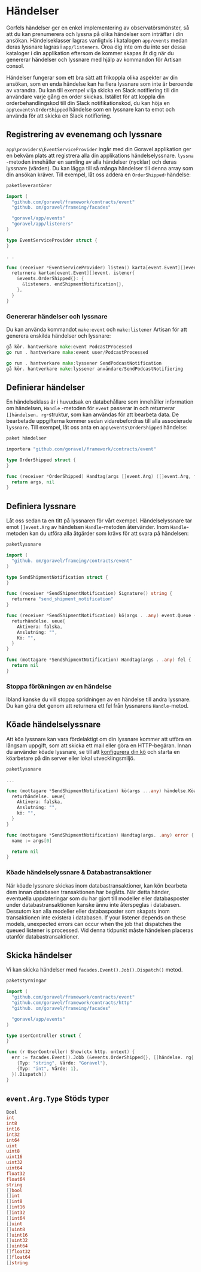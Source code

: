 # Händelser

Gorfels händelser ger en enkel implementering av observatörsmönster, så att du kan prenumerera och lyssna på olika
händelser som inträffar i din ansökan. Händelseklasser lagras vanligtvis i katalogen `app/events` medan deras
lyssnare lagras i `app/listeners`. Oroa dig inte om du inte ser dessa kataloger i din applikation eftersom de kommer
skapas åt dig när du genererar händelser och lyssnare med hjälp av kommandon för Artisan consol.

Händelser fungerar som ett bra sätt att frikoppla olika aspekter av din ansökan, som en enda händelse kan ha flera
lyssnare som inte är beroende av varandra. Du kan till exempel vilja skicka en Slack notifiering till din användare varje
gång en order skickas. Istället för att koppla din orderbehandlingskod till din Slack notifikationskod, du kan höja
en `app\events\OrderShipped` händelse som en lyssnare kan ta emot och använda för att skicka en Slack notifiering.

## Registrering av evenemang och lyssnare

`app\providers\EventServiceProvider` ingår med din Goravel applikation ger en bekväm plats att registrera
alla din applikations händelselyssnare. `lyssna` -metoden innehåller en samling av alla händelser (nycklar) och deras
lyssnare (värden). Du kan lägga till så många händelser till denna array som din ansökan kräver. Till exempel, låt oss addera en
`OrderShipped`-händelse:

```go
paketleverantörer

import (
  "github.com/goravel/framework/contracts/event"
  "github. om/goravel/frameing/facades"

  "goravel/app/events"
  "goravel/app/listeners"
)

type EventServiceProvider struct {
}

. .

func (receiver *EventServiceProvider) listen() karta[event.Event][]event.Listener {
  returnera kartan[event.Event][]event. istener{
    &events.OrderShipped{}: {
      &listeners. endShipmentNotification{},
    },
  }
}
```

### Genererar händelser och lyssnare

Du kan använda kommandot `make:event` och `make:listener` Artisan för att generera enskilda händelser och lyssnare:

```go
gå kör. hantverkare make:event PodcastProcessed
go run . hantverkare make:event user/PodcastProcessed

go run . hantverkare make:lyssener SendPodcastNotification
gå kör. hantverkare make:lyssener användare/SendPodcastNotifiering
```

## Definierar händelser

En händelseklass är i huvudsak en databehållare som innehåller information om händelsen, `Handle` -metoden för
`event` passerar in och returnerar `[]händelsen. rg`-struktur, som kan användas för att bearbeta data. De bearbetade uppgifterna kommer
sedan vidarebefordras till alla associerade `lyssnare`. Till exempel, låt oss anta en `app\events\OrderShipped` händelse:

```go
paket händelser

importera "github.com/goravel/framework/contracts/event"

type OrderShipped struct {
}

func (receiver *OrderShipped) Handtag(args []event.Arg) ([]event.Arg, fel) {
  return args, nil
}
```

## Definiera lyssnare

Låt oss sedan ta en titt på lyssnaren för vårt exempel. Händelselyssnare tar emot `[]event.Arg` av händelsen
`Handle`-metoden återvänder. Inom `Handle`-metoden kan du utföra alla åtgärder som krävs för att svara på händelsen:

```go
paketlyssnare

import (
  "github. om/goravel/frameing/contracts/event"
)

type SendShipmentNotification struct {
}

func (receiver *SendShipmentNotification) Signature() string {
  returnera "send_shipment_notification"
}

func (receiver *SendShipmentNotification) kö(args . .any) event.Queue {
  returhändelse. ueue{
    Aktivera: falska,
    Anslutning: "",
    Kö: "",
  }
}

func (mottagare *SendShipmentNotification) Handtag(args . .any) fel {
  return nil
}
```

### Stoppa förökningen av en händelse

Ibland kanske du vill stoppa spridningen av en händelse till andra lyssnare. Du kan göra det genom att returnera ett fel från
lyssnarens `Handle`-metod.

## Köade händelselyssnare

Att köa lyssnare kan vara fördelaktigt om din lyssnare kommer att utföra en långsam uppgift, som att skicka ett mail eller göra
en HTTP-begäran. Innan du använder köade lyssnare, se till att [konfigurera din kö](queues) och starta en köarbetare
på din server eller lokal utvecklingsmiljö.

```go
paketlyssnare

...

func (mottagare *SendShipmentNotification) kö(args ...any) händelse.Köa {
  returhändelse. ueue{
    Aktivera: falska,
    Anslutning: "",
    kö: "",
  }
}

func (mottagare *SendShipmentNotification) Handtag(args. .any) error {
  name := args[0]

  return nil
}
```

### Köade händelselyssnare & Databastransaktioner

När köade lyssnare skickas inom databastransaktioner, kan kön bearbeta dem innan databasen
transaktionen har begåtts. När detta händer, eventuella uppdateringar som du har gjort till modeller eller databasposter under
databastransaktionen kanske ännu inte återspeglas i databasen. Dessutom kan alla modeller eller databasposter som skapats
inom transaktionen inte existera i databasen. If your listener depends on these models, unexpected errors can
occur when the job that dispatches the queued listener is processed. Vid denna tidpunkt måste händelsen placeras utanför
databastransaktioner.

## Skicka händelser

Vi kan skicka händelser med `facades.Event().Job().Dispatch()` metod.

```go
paketstyrningar

import (
  "github.com/goravel/framework/contracts/event"
  "github.com/goravel/framework/contracts/http"
  "github. om/goravel/frameing/facades"

  "goravel/app/events"
)

type UserController struct {
}

func (r UserController) Show(ctx http. ontext) {
  err := facades.Event().Jobb (&events.OrderShipped{}, []händelse. rg{
    {Typ: "string", Värde: "Goravel"},
    {Typ: "int", Värde: 1},
  }).Dispatch()
}
```

## `event.Arg.Type` Stöds typer

```go
Bool
int
int8
int16
int32
int64
uint
uint8
uint16
uint32
uint64
float32
float64
string
[]bool
[]int
[]int8
[]int16
[]int32
[]int64
[]uint
[]uint8
[]uint16
[]uint32
[]uint64
[]float32
[]float64
[]string
```
